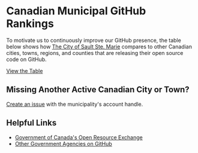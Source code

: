 # Canadian Municipal GitHub Rankings

To motivate us to continuously improve our GitHub presence,
the table below shows how [The City of Sault Ste. Marie](https://saultstemarie.ca)
compares to other Canadian cities, towns, regions, and counties
that are releasing their open source code on GitHub.

[View the Table](https://cityssm.github.io/municipal-github-rankings)

## Missing Another Active Canadian City or Town?

[Create an issue](https://github.com/cityssm/municipal-github-rakings/issues/new)
with the municipality's account handle.

## Helpful Links

-   [Government of Canada's Open Resource Exchange](https://code.open.canada.ca/en/index.html)
-   [Other Government Agencies on GitHub](https://government.github.com/community/)
